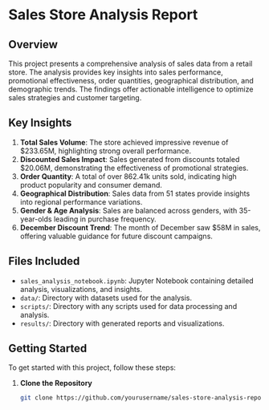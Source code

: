 # Sales Store Analysis Report

## Overview

This project presents a comprehensive analysis of sales data from a retail store. The analysis provides key insights into sales performance, promotional effectiveness, order quantities, geographical distribution, and demographic trends. The findings offer actionable intelligence to optimize sales strategies and customer targeting.

## Key Insights

1. **Total Sales Volume**: The store achieved impressive revenue of $233.65M, highlighting strong overall performance.
2. **Discounted Sales Impact**: Sales generated from discounts totaled $20.06M, demonstrating the effectiveness of promotional strategies.
3. **Order Quantity**: A total of over 862.41k units sold, indicating high product popularity and consumer demand.
4. **Geographical Distribution**: Sales data from 51 states provide insights into regional performance variations.
5. **Gender & Age Analysis**: Sales are balanced across genders, with 35-year-olds leading in purchase frequency.
6. **December Discount Trend**: The month of December saw $58M in sales, offering valuable guidance for future discount campaigns.

## Files Included

- `sales_analysis_notebook.ipynb`: Jupyter Notebook containing detailed analysis, visualizations, and insights.
- `data/`: Directory with datasets used for the analysis.
- `scripts/`: Directory with any scripts used for data processing and analysis.
- `results/`: Directory with generated reports and visualizations.

## Getting Started

To get started with this project, follow these steps:

1. **Clone the Repository**

   ```bash
   git clone https://github.com/yourusername/sales-store-analysis-report.git

